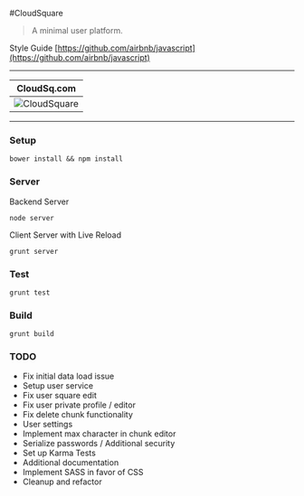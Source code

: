 #CloudSquare

> A minimal user platform.

Style Guide [https://github.com/airbnb/javascript](https://github.com/airbnb/javascript)


* * *

CloudSq.com | 
------------ | 
![CloudSquare](http://i58.tinypic.com/292mvpf.png) | 

* * *


### Setup

```
bower install && npm install
```


### Server

Backend Server

```
node server
```

Client Server with Live Reload

```
grunt server
```


### Test

```
grunt test
```


### Build

```
grunt build
```


### TODO

* Fix initial data load issue 
* Setup user service
* Fix user square edit
* Fix user private profile / editor
* Fix delete chunk functionality 
* User settings
* Implement max character in chunk editor
* Serialize passwords / Additional security
* Set up Karma Tests
* Additional documentation
* Implement SASS in favor of CSS
* Cleanup and refactor

